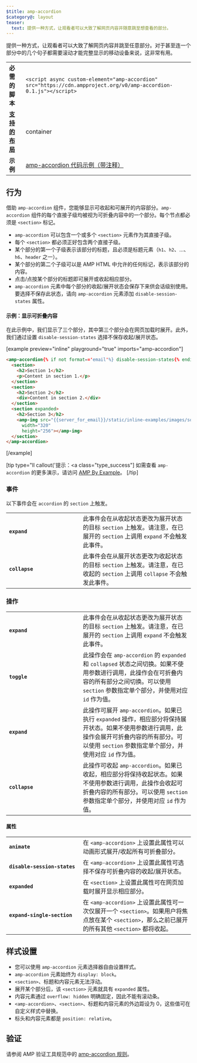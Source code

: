 ```yaml
---
$title: amp-accordion
$category@: layout
teaser:
  text: 提供一种方式，让观看者可以大致了解网页内容并随意跳至想查看的部分。
---
```



<!--
Copyright 2016 The AMP HTML Authors. All Rights Reserved.

Licensed under the Apache License, Version 2.0 (the "License");
you may not use this file except in compliance with the License.
You may obtain a copy of the License at

      http://www.apache.org/licenses/LICENSE-2.0

Unless required by applicable law or agreed to in writing, software
distributed under the License is distributed on an "AS-IS" BASIS,
WITHOUT WARRANTIES OR CONDITIONS OF ANY KIND, either express or implied.
See the License for the specific language governing permissions and
limitations under the License.
-->



提供一种方式，让观看者可以大致了解网页内容并跳至任意部分。对于甚至连一个部分中的几个句子都需要滚动才能完整显示的移动设备来说，这非常有用。

<table>
  <tr>
    <td class="col-fourty"><strong>必需的脚本</strong></td>
    <td><code>&lt;script async custom-element="amp-accordion" src="https://cdn.ampproject.org/v0/amp-accordion-0.1.js"&gt;&lt;/script&gt;</code></td>
  </tr>
  <tr>
    <td class="col-fourty"><strong><a href="../../../documentation/guides-and-tutorials/develop/style_and_layout/control_layout.md">支持的布局</a></strong></td>
    <td>container</td>
  </tr>
  <tr>
    <td class="col-fourty"><strong>示例</strong></td>
    <td><a href="https://ampbyexample.com/components/amp-accordion/">amp-accordion 代码示例（带注释）</a></td>
  </tr>
</table>


## 行为 <a name="behavior"></a>

借助 `amp-accordion` 组件，您能够显示可收起和可展开的内容部分。`amp-accordion` 组件的每个直接子级均被视为可折叠内容中的一个部分。每个节点都必须是 `<section>` 标记。

* `amp-accordion` 可以包含一个或多个 `<section>` 元素作为其直接子级。
* 每个 `<section>` 都必须正好包含两个直接子级。
* 某个部分的第一个子级表示该部分的标题，且必须是标题元素（`h1`、`h2`、…、`h6`、`header` 之一）。
* 某个部分的第二个子级可以是 AMP HTML 中允许的任何标记，表示该部分的内容。
* 点击/点按某个部分的标题即可展开或收起相应部分。
* `amp-accordion` 元素中每个部分的收起/展开状态会保存下来供会话级别使用。要选择不保存此状态，请向 `amp-accordion` 元素添加 `disable-session-states` 属性。

#### 示例：显示可折叠内容 <a name="example-displaying-an-accordion"></a>

在此示例中，我们显示了三个部分，其中第三个部分会在网页加载时展开。此外，我们通过设置 `disable-session-states` 选择不保存收起/展开状态。

[example preview="inline" playground="true" imports="amp-accordion"]
```html
<amp-accordion{% if not format=='email'%} disable-session-states{% endif %}>
  <section>
    <h2>Section 1</h2>
    <p>Content in section 1.</p>
  </section>
  <section>
    <h2>Section 2</h2>
    <div>Content in section 2.</div>
  </section>
  <section expanded>
    <h2>Section 3</h2>
    <amp-img src="{{server_for_email}}/static/inline-examples/images/squirrel.jpg"
      width="320"
      height="256"></amp-img>
  </section>
</amp-accordion>
```
[/example]

[tip type="ll callout('提示：</b><a class="type_success"]
如需查看 `amp-accordion` 的更多演示，请访问 [AMP By Example](https://ampbyexample.com/components/amp-accordion/)。
[/tip]

### 事件 <a name="events"></a>

以下事件会在 `accordion` 的 `section` 上触发。

<table>
  <tr>
    <td width="40%"><strong><code>expand</code></strong></td>
    <td>此事件会在从收起状态更改为展开状态的目标 <code>section</code>  上触发。请注意，在已展开的 <code>section</code>  上调用 <code>expand</code> 不会触发此事件。</td>
  </tr>
  <tr>
    <td width="40%"><strong><code>collapse</code></strong></td>
    <td>此事件会在从展开状态更改为收起状态的目标 <code>section</code>  上触发。请注意，在已收起的 <code>section</code>  上调用 <code>collapse</code> 不会触发此事件。</td>
  </tr>
</table>

### 操作 <a name="actions"></a>

<table>
  <tr>
    <td width="40%"><strong><code>expand</code></strong></td>
    <td>此事件会在从收起状态更改为展开状态的目标 <code>section</code> 上触发。请注意，在已展开的 <code>section</code> 上调用 <code>expand</code> 不会触发此事件。</td>
  </tr>
  <tr>
    <td width="40%"><strong><code>toggle</code></strong></td>
    <td>此操作会在 <code>amp-accordion</code> 的 <code>expanded</code> 和 <code>collapsed</code> 状态之间切换。如果不使用参数进行调用，此操作会在可折叠内容的所有部分之间切换。可以使用 <code>section</code> 参数指定单个部分，并使用对应 <code>id</code> 作为值。</td>
  </tr>
  <tr>
    <td width="40%"><strong><code>expand</code></strong></td>
    <td>此操作可展开 <code>amp-accordion</code>。如果已执行 <code>expanded</code> 操作，相应部分将保持展开状态。如果不使用参数进行调用，此操作会展开可折叠内容的所有部分。可以使用 <code>section</code> 参数指定单个部分，并使用对应 <code>id</code> 作为值。</td>
  </tr>
  <tr>
    <td width="40%"><strong><code>collapse</code></strong></td>
    <td>此操作可收起 <code>amp-accordion</code>。如果已收起，相应部分将保持收起状态。如果不使用参数进行调用，此操作会收起可折叠内容的所有部分。可以使用 <code>section</code> 参数指定单个部分，并使用对应 <code>id</code> 作为值。</td>
  </tr>
</table>

#### 属性 <a name="attributes"></a>

<table>
  <tr>
    <td width="40%"><strong><code>animate</code></strong></td>
    <td>在 <code>&lt;amp-accordion&gt;</code> 上设置此属性可以动画形式展开/收起所有可折叠部分。</td>
  </tr>
  <tr>
    <td width="40%"><strong><code>disable-session-states</code></strong></td>
    <td>在 <code>&lt;amp-accordion&gt;</code> 上设置此属性可选择不保存可折叠内容的收起/展开状态。</td>
  </tr>
  <tr>
    <td width="40%"><strong><code>expanded</code></strong></td>
    <td>在 <code>&lt;section&gt;</code> 上设置此属性可在网页加载时展开显示相应部分。</td>
  </tr>
  <tr>
    <td width="40%"><strong><code>expand-single-section</code></strong></td>
    <td>在 <code>&lt;amp-accordion&gt;</code> 上设置此属性可一次仅展开一个 <code>&lt;section&gt;</code>。如果用户将焦点放在某个 <code>&lt;section&gt;</code>，那么之前已展开的所有其他 <code>&lt;section&gt;</code> 都将收起。</td>
  </tr>
</table>

## 样式设置 <a name="styling"></a>

* 您可以使用 `amp-accordion` 元素选择器自由设置样式。
* `amp-accordion` 元素始终为 `display: block`。
* `<section>`、标题和内容元素无法浮动。
* 展开某个部分后，该 `<section>` 元素就具有 `expanded` 属性。
* 内容元素通过 `overflow: hidden` 明确固定，因此不能有滚动条。
* `<amp-accordion>`、`<section>`、标题和内容元素的外边距设为 0，这些值可在自定义样式中替换。
* 标头和内容元素都是 `position: relative`。

## 验证 <a name="validation"></a>

请参阅 AMP 验证工具规范中的 [amp-accordion 规则](https://github.com/ampproject/amphtml/blob/main/extensions/amp-accordion/validator-amp-accordion.protoascii)。
